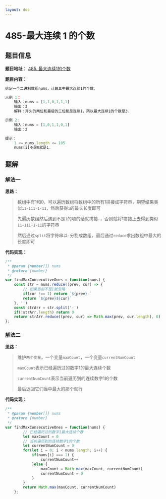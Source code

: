 ```yaml
---
layout: doc
---
```


# 485-最大连续 1 的个数

## 题目信息

**题目地址**： [485. 最大连续1的个数](https://leetcode.cn/problems/max-consecutive-ones/description/)

**题目内容：**

```javascript
给定一个二进制数组nums，计算其中最大连续1的个数。

示例 1：
    输入：nums = [1,1,0,1,1,1]
    输出：3
    解释：开头的两位和最后的三位都是连续1，所以最大连续1的个数是3.

示例 2:
    输入：nums = [1,0,1,1,0,1]
    输出：2

提示：
    1 <= nums.length <= 105
    nums[i]不是0就是1.
```

## 题解

### 解法一

**思路：**

> 数组中有1和0，可以遍历数组将数组中的所有1拼接成字符串，期望结果类似`11-111-1-11`，然后获得`1`的最长长度即可
> 
> 先遍历数组然后遇到不是`1`的项的话就拼接`-`，否则就将1拼接上去得到类似`11-111-1-11`的字符串
> 
> 然后通过`split`将字符串以`-`分割成数组，最后通过`reduce`求出数组中最大的长度即可

**代码实现：**

```javascript
/**
 * @param {number[]} nums
 * @return {number}
 */
var findMaxConsecutiveOnes = function(nums) {
    const str = nums.reduce((prev, cur) => {
        // 如果当前不是1就忽略
        if(cur !== 1) return `${prev}-`
        return `${prev}${cur}`
    }, '')
    const strArr = str.split('-')
    if(!strArr.length) return 0
    return strArr.reduce((prev, cur) => Math.max(prev, cur.length), 0)
};
```

### 解法二

**思路：**

> 维护`两个变量`，一个变量`maxCount`，一个变量`currentNumCount`
> 
> `maxCount`表示已经遍历过的数字1的最大连续个数
> 
> `currentNumCount`表示当前遍历到的连续数字1的个数
> 
> 最后返回它们当中最大的那个就行

**代码实现：**

```javascript
/**
 * @param {number[]} nums
 * @return {number}
 */
var findMaxConsecutiveOnes = function(nums) {
        // 已经遍历过的数字1最大连续个数
        let maxCount = 0
        // 当前遍历到的连续数字1的个数
        let currentNumCount = 0
        for(let i = 0; i < nums.length; i++) {
            if(nums[i] === 1) {
                currentNumCount++
            }else {
                maxCount = Math.max(maxCount, currentNumCount)
                currentNumCount = 0
            }
        }
        return Math.max(maxCount, currentNumCount)
    };
```